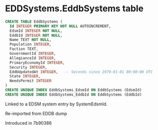 # EDDSystems.EddbSystems table

```sql
CREATE TABLE EddbSystems (
  Id INTEGER PRIMARY KEY NOT NULL AUTOINCREMENT,
  EdsmId INTEGER NOT NULL,
  EddbId INTEGER NOT NULL,
  Name TEXT NOT NULL,
  Population INTEGER,
  Faction TEXT,
  GovernmentId INTEGER,
  AllegianceId INTEGER,
  PrimaryEconomyId INTEGER,
  Security INTEGER,
  EddbUpdatedAt INTEGER,   -- Seconds since 1970-01-01 00:00:00 UTC
  State INTEGER,
  NeedsPermit INTEGER
)
CREATE UNIQUE INDEX EddbSystems_EdsmId ON EddbSystems (EdsmId)
CREATE UNIQUE INDEX EddbSystems_EddbId ON EddbSystems (EddbId)
```

Linked to a EDSM system entry by SystemEdsmId.

Re-imported from EDDB dump

Introduced in 7b90386
